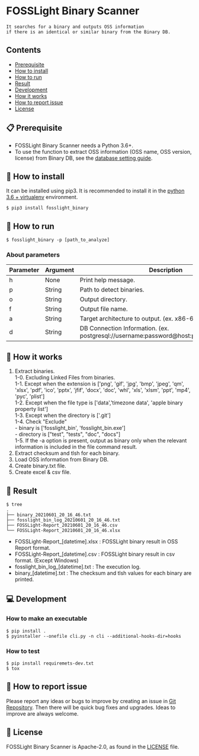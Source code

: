 <!--
Copyright (c) 2021 LG Electronics
SPDX-License-Identifier: Apache-2.0
 -->
# FOSSLight Binary Scanner

```note
It searches for a binary and outputs OSS information    
if there is an identical or similar binary from the Binary DB.
```


## Contents

- [Prerequisite](#-prerequisite)
- [How to install](#-how-to-install)
- [How to run](#-how-to-run)
- [Result](#-result)
- [Development](#-development)
- [How it works](#-how-it-works)
- [How to report issue](#-how-to-report-issue)
- [License](#-license)


## 📋 Prerequisite
- FOSSLight Binary Scanner needs a Python 3.6+.    
- To use the function to extract OSS information (OSS name, OSS version, license) from Binary DB, see the [database setting guide][db_guide].

[db_guide]: https://github.com/fosslight/fosslight_binary/blob/main/docs/SETUP_DATABASE.md

## 🎉 How to install
It can be installed using pip3. It is recommended to install it in the [python 3.6 + virtualenv](https://fosslight.org/fosslight-guide-en/scanner/etc/guide_virtualenv.html) environment.

```
$ pip3 install fosslight_binary
```

## 🚀 How to run
````
$ fosslight_binary -p [path_to_analyze]
````    
### About parameters

| Parameter  | Argument | Description |
| ------------- | ------------- | ------------- |
| h | None | Print help message. | 
| p | String | Path to detect binaries. | 
| o | String | Output directory. | 
| f | String | Output file name. | 
| a | String | Target architecture to output. (ex. x86-64, ARM) | 
| d | String | DB Connection Information. (ex. postgresql://username:password@host:port/database_name) | 

## 🧐 How it works
1. Extract binaries.    
    1-0. Excluding Linked Files from binaries.    
    1-1. Except when the extension is ['png', 'gif', 'jpg', 'bmp', 'jpeg', 'qm', 'xlsx', 'pdf', 'ico', 'pptx', 'jfif', 'docx',
                                   'doc', 'whl', 'xls', 'xlsm', 'ppt', 'mp4', 'pyc', 'plist']            
    1-2. Except when the file type is ['data','timezone data', 'apple binary property list']    
    1-3. Except when the directory is ['.git']    
    1-4. Check "Exclude"     
        - binary is ['fosslight_bin', 'fosslight_bin.exe']     
        - directory is ["test", "tests", "doc", "docs"]     
    1-5. If the -a option is present, output as binary only when the relevant information is included in the file command result.      
2. Extract checksum and tlsh for each binary.     
3. Load OSS information from Binary DB.      
4. Create binary.txt file.          
5. Create excel & csv file.     

## 📁 Result

```
$ tree
.
├── binary_20210601_20_16_46.txt
├── fosslight_bin_log_20210601_20_16_46.txt
├── FOSSLight-Report_20210601_20_16_46.csv
└── FOSSLight-Report_20210601_20_16_46.xlsx

```
- FOSSLight-Report_[datetime].xlsx : FOSSLight binary result in OSS Report format.
- FOSSLight-Report_[datetime].csv : FOSSLight binary result in csv format. (Except Windows)
- fosslight_bin_log_[datetime].txt : The execution log.
- binary_[datetime].txt : The checksum and tlsh values for each binary are printed.

## 💻 Development
### How to make an executable  
````  
$ pip install .  
$ pyinstaller --onefile cli.py -n cli --additional-hooks-dir=hooks
````
### How to test
````  
$ pip install requiremets-dev.txt
$ tox
````

## 👏 How to report issue

Please report any ideas or bugs to improve by creating an issue in [Git Repository][repo]. Then there will be quick bug fixes and upgrades. Ideas to improve are always welcome.

[repo]: https://github.com/fosslight/fosslight_binary_scanner/issues

## 📄 License

FOSSLight Binary Scanner is Apache-2.0, as found in the [LICENSE][l] file.

[l]: https://github.com/fosslight/fosslight_binary_scanner/blob/main/LICENSE
